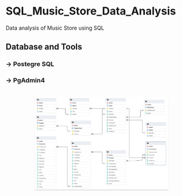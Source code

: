 # SQL_Music_Store_Data_Analysis
Data analysis of Music Store using SQL

<h2>Database and Tools</h2>
<h3> -> Postegre SQL</h3>
<h3> -> PgAdmin4</h3>

<br/>
<div style="text-align: center;">
    <img src="https://github.com/Sumeettt27/SQL_Music_Store_Data_Analysis/blob/main/Music_Store_Database_Schema.png" alt="amy's store dashboard" style="max-width:70%;box-shadow:0 2.8px 2.2px rgba(0, 0, 0, 0.12)" />
</div>
<br/>
